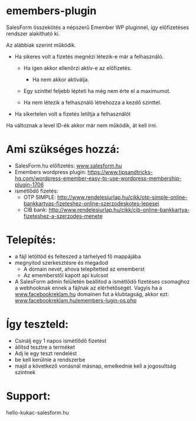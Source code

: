 # emembers-plugin
SalesForm összekötés a népszerű Emember WP pluginnel, így előfizetéses rendszer alakítható ki.

Az alábbiak szerint működik.

- Ha sikeres volt a fizetés megnézi létezik-e már a felhasználó.

     - Ha igen akkor ellenőrzi aktív-e az előfizetés.

         - Ha nem akkor aktiválja.

     - Egy szinttel feljebb lépteti ha még nem érte el a maximumot.

     - Ha nem létezik a felhasználó létrehozza a kezdő szinttel.

- Ha sikertelen volt a fizetés letiltja a felhasználót


Ha változnak a level ID-ék akkor már nem működik, át 
kell írni.

# Ami szükséges hozzá:

- SalesForm.hu előfizetés: www.salesform.hu
- Emembers wordpress plugin: https://www.tipsandtricks-hq.com/wordpress-emember-easy-to-use-wordpress-membership-plugin-1706
- ismétlődő fizetés:
  - OTP SIMPLE: http://www.rendelesiurlap.hu/cikk/otp-simple-online-bankkartyas-fizeteshez-online-szerzodeskotes-lepesei
  - CIB bank: http://www.rendelesiurlap.hu/cikk/cib-online-bankkartya-fizeteshez-a-szerzodes-menete

# Telepítés:

- a fájl letöltöd és felteszed a tárhelyed fő mappájába
- megnyitod szerkesztésre és megadod
     - A domain nevet, ahova telepítetted az ememberst
     - Az ememberstől kapott api kulcsot
- A SalesForm admin felületén beállítod a ismétlődő fizetéses csomaghoz a webhooknak ennek a fájlnak az elérhetőségét. Vagyis ha a www.facebookreklam.hu domainen fut a klubtagság, akkor ezt: www.facebookreklam.hu/emembers-lugin-os.php

# Így teszteld:

- Csinálj egy 1 napos ismétlődő fizetést
- állítsd tesztre a terméket
- Adj le egy teszt rendelést
- be kell kerülnie a rendszerbe
- majd a következő vonásnál másnap, emelkednie kell a jogosultság szintnek

# Support:

hello-kukac-salesform.hu
